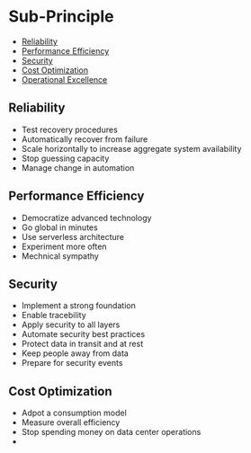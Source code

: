 # Sub-Principle 

- [Reliability](#reliability)
- [Performance Efficiency](#performance_efficiency)
- [Security](#security)
- [Cost Optimization](#cost_optimization)
- [Operational Excellence](#operational_excellence)

## Reliability
- Test recovery procedures
- Automatically recover from failure
- Scale horizontally to increase aggregate system availability
- Stop guessing capacity
- Manage change in automation

## Performance Efficiency
- Democratize advanced technology
- Go global in minutes
- Use serverless architecture 
- Experiment more often 
- Mechnical sympathy

## Security
- Implement a strong foundation 
- Enable tracebility
- Apply security to all layers
- Automate security best practices 
- Protect data in transit and at rest
- Keep people away from data
- Prepare for security events

## Cost Optimization
- Adpot a consumption model
- Measure overall efficiency
- Stop spending money on data center operations
- 
